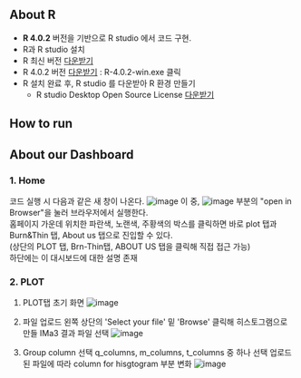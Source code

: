 ## About R
- **R 4.0.2** 버전을 기반으로 R studio 에서 코드 구현.
- R과 R studio 설치
- R 최신 버전 [다운받기](https://cran.r-project.org/bin/windows/base/)
- R 4.0.2 버전 [다운받기](https://cran.r-project.org/bin/windows/base/old/4.0.2/) : R-4.0.2-win.exe 클릭
- R 설치 완료 후, R studio 를 다운받아 R 환경 만들기
  -  R studio Desktop Open Source License [다운받기](https://www.rstudio.com/products/rstudio/download/#download)
## How to run


## About our Dashboard

### 1. Home
코드 실행 시 다음과 같은 새 창이 나온다.
![image](https://user-images.githubusercontent.com/77769026/125884940-64032d20-4526-45b5-b0e7-116b122bf828.png)
이 중, ![image](https://user-images.githubusercontent.com/77769026/125885652-6db7ccba-2ff6-44a0-8a7d-9dc7b09db152.png) 부분의 "open in Browser"을 눌러 브라우저에서 실행한다. </br>
홈페이지 가운데 위치한 파란색, 노랜색, 주황색의 박스를 클릭하면 바로 plot 탭과 Burn&Thin 탭, About us 탭으로 진입할 수 있다.</br>
(상단의 PLOT 탭, Brn-Thin탭, ABOUT US 탭을 클릭해 직접 접근 가능)</br>
하단에는 이 대시보드에 대한 설명 존재</br>


### 2. PLOT

1) PLOT탭 초기 화면
![image](https://user-images.githubusercontent.com/77769026/125886478-69e4cf00-3aff-442c-a9c9-fbca8c74fab2.png)

2) 파일 업로드
왼쪽 상단의 'Select your file' 밑 'Browse' 클릭해 히스토그램으로 만들 IMa3 결과 파일 선택 
![image](https://user-images.githubusercontent.com/77769026/125886590-4129f643-205a-49fe-966c-3b513cca7019.png)

3) Group column 선택
q_columns, m_columns, t_columns 중 하나 선택
업로드 된 파일에 따라 column for hisgtogram 부분 변화
![image](https://user-images.githubusercontent.com/77769026/125886677-db5b1c60-c7c5-4686-81c8-f6ae1ad8fab0.png)




